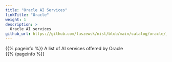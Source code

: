 ```yaml
---
title: "Oracle AI Services"
linkTitle: "Oracle"
weight: 1
description: >
  Oracle AI services
github_url: https://github.com/laszewsk/nist/blob/main/catalog/oracle/_index.md
---
```


{{% pageinfo %}}
A list of AI services offered by Oracle  
{{% /pageinfo %}}


 